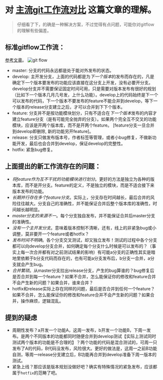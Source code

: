 # 对 [主流git工作流对比](http://ustory.lofter.com/post/33be15_b506417) 这篇文章的理解。

> 仔细看了下，的确是一种解决方案，不过觉得有点问题，可能你对gitflow的理解有些偏差。

## 标准gitflow工作流：

[参考文章](http://nvie.com/posts/a-successful-git-branching-model/)。
![git flow](http://nvie.com/img/git-model@2x.png)

- master: 分支的代码永远都是处于能对外发布的状态。
- develop: 主开发分支，上面的代码都是为*下一个版本*的发布而存在的，凡是确定下一个版本要发布的功能应该直接在这分支上开发，没有必要开分支。
develop分支并不需要保证固定时间可用，只是需要对版本发布有很好的规划（比如下一个版本几月几号发，上什么功能）。develop上的代码始终是下一个可以发布的代码，下一个版本不要发布的feature不能合并到develop，等下一个版本的release分支建立之后，才可以合并到下下个版本。
- feature: 分支并不是按功能模块划分，只有不适合在*下一个版本*发布的内容才建立feature分支（是有可能完全抛弃的分支）。如果两个完全互不交叉的功能模块，应该是开两个版本库，而不是开两个feature。
[feature分支一旦合并到develop即删除, 新的功能另开feature]。
- release: 分支只做发布版本号，作者标签等管理，或者小bug修复，不做新功能开发，最后也会合并到develop，保证develop的完整性。
- hotfix: 紧急bug修复。


## 上面提出的新工作流存在的问题：

- *将feature作为互不干扰的功能模块进行划分*。更好的方法是独立为各种的版本库，而不是开分支。feature的定义，不是独立的模块，而是不适合接下来版本发布的功能。
- *长期并行存在多个feature分支*。实际上，分支存在时间越长，最后合并的风险往往越大。分支自己的准确性，并不能保证合并后整个版本库的准确性，时间越长越明显。
- *master分支的来源不一*。每个分支独自发布，并不能保证合并后master分支的准确性。
- *没有一个主开发分支*。意味着版本控制不清晰，还有，线上的非紧急bug或小调整，莫非要开一个feature或者hotfix？
- *发布时间不明确*。各个分支交叉测试，却又独立发布！测试的过程中各个分支都可以向develop分支合并，如何确定每个分支什么时候是可以发布的？（事实上每一次合并都有对之前测试结果的影响）有可能a分支的正确性其实是暗地里依赖于b分支代码而存在的，也有可能a分支发布后，b分支一合并，a分支就会产生bug。
- *合并繁琐*。从master分支拉出release分支，产生的bug算谁的？bug修复后是否合并到每一个feature？如果不合并，怎么能保证你的修改和feature合并不会产生新的问题？如果合并，谁来合并？
- hotfix和release实际上存在同样的问题，最后是否合并到任何一个feature？如果不合并，怎么能保证你的修改和feature合并不会产生新的问题？如果合并，操作麻烦，逻辑混乱。

## 提到的疑虑

- 周期性发布？a开发一个功能A，这周一发布，b开发一个功能B，下周一发布。是两个不同版本的功能都同时随便合并到develop测试【实际上测试同时测试两个版本的功能是不合理的】？两个功能的代码是混合测试的，可周一只发布了A的代码，B代码没发布，风险很大。更好的做法是，这周一之前B功能自测，等周一release分支建立后，B功能再合并到develop准备下周一版本的测试。
- 紧急上线？那应该是版本规划没做好吧？确实有特殊情况的紧急发布，应该都属于`hotfix`的范畴了吧。
